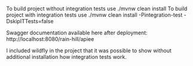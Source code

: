 To build project without integration tests use ./mvnw clean install
To build project with integration tests use ./mvnw clean install -Pintegration-test -DskipITTests=false

Swagger documentation available here after deployment: http://localhost:8080/rain-hill/apiee 

I included wildfly in the project that it was possible to show without additional installation how integration tests work.